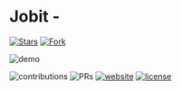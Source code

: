 # Jobit - 

<!-- [![Latest release](https://img.shields.io/github/v/release/TyeStanley/jobit?label=Latest%20release&style=social)](https://cohort5-dynamic-duo-job-it.vercel.app/)
[![GitHub commits](https://img.shields.io/github/commits-since/TyeStanley/jobit/v1.5.0.svg?style=social)](https://cohort5-dynamic-duo-job-it.vercel.app/) -->

[![Stars](https://img.shields.io/github/stars/TyeStanley/jobit?style=social)](https://cohort5-dynamic-duo-job-it.vercel.app/)
[![Fork](https://img.shields.io/github/forks/TyeStanley/jobit?style=social)](https://cohort5-dynamic-duo-job-it.vercel.app/)

![demo]([https://cdn.discordapp.com/attachments/571883066017185802/1165414835811536976/Screenshot_2023-10-21_at_3.22.16_PM.png?ex=6546c425&is=65344f25&hm=21fd71517505f6b787fc611afd5c210c3d7436868af1975b656c00558fd288b3&](https://cdn.discordapp.com/attachments/571883066017185802/1179286224465309696/jobit.PNG?ex=65793ae1&is=6566c5e1&hm=e90a9a12d4cb99e1f186b7da62658386bd8993b3e26c01e9e25dc3756b491428&))

![contributions](https://img.shields.io/badge/all_contributors-1-orange.svg)
![PRs](https://img.shields.io/badge/PRs-welcome-ff69b4.svg?style=shields)
[![website](https://img.shields.io/website-up-down-green-red/http/shields.io.svg)](https://dev-overflow-gray.vercel.app/)
[![license](https://img.shields.io/badge/license-MIT-blue.svg)](LICENSE)
